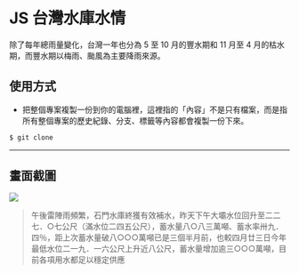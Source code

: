 # JS 台灣水庫水情

除了每年總雨量變化，台灣一年也分為 5 至 10 月的豐水期和 11 月至 4 月的枯水期，而豐水期以梅雨、颱風為主要降雨來源。

## 使用方式
- 把整個專案複製一份到你的電腦裡，這裡指的「內容」不是只有檔案，而是指所有整個專案的歷史紀錄、分支、標籤等內容都會複製一份下來。
```sh
$ git clone
```

----

## 畫面截圖
![](https://i.imgur.com/yJ6fjzX.png)
> 午後雷陣雨頻繁，石門水庫終獲有效補水，昨天下午大壩水位回升至二二七．○七公尺（滿水位二四五公尺），蓄水量八○八三萬噸、蓄水率卅九．四％，距上次蓄水量破八○○○萬噸已是三個半月前，也較四月廿三日今年最低水位二一九．一六公尺上升近八公尺，蓄水量增加逾三○○○萬噸，目前各項用水都足以穩定供應
